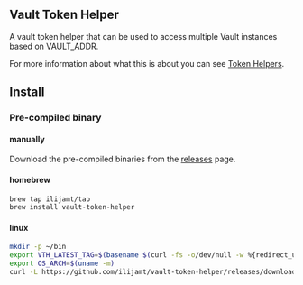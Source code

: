Vault Token Helper
------------------

A vault token helper that can be used to access multiple Vault instances based on VAULT_ADDR.

For more information about what this is about you can see [Token Helpers](https://www.vaultproject.io/docs/commands/token-helper).

## Install

### Pre-compiled binary

#### manually

Download the pre-compiled binaries from the [releases](https://github.com/ilijamt/blacklist-checker/releases) page.

#### homebrew

```bash
brew tap ilijamt/tap
brew install vault-token-helper
```


#### linux
```bash
mkdir -p ~/bin
export VTH_LATEST_TAG=$(basename $(curl -fs -o/dev/null -w %{redirect_url} https://github.com/ilijamt/vault-token-helper/releases/latest))
export OS_ARCH=$(uname -m)
curl -L https://github.com/ilijamt/vault-token-helper/releases/download/$VTH_LATEST_TAG/vault-token-helper_linux_$OS_ARCH.tar.gz --output - | tar xvz -C ~/bin vault-token-helper
```